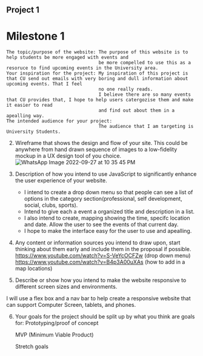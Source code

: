 ## Project 1 ##

# Milestone 1 

<!-- 1. Overall description of the project: -->
    The topic/purpose of the website: The purpose of this website is to help students be more engaged with events and 
                                      be more compelled to use this as a resoruce to find upcoming events in the University area. 
    Your inspiration for the project: My inspiration of this project is that CU send out emails with very boring and dull information about upcoming events. That I feel
                                      no one really reads. 
                                      I believe there are so many events that CU provides that, I hope to help users catergozise them and make it easier to read
                                      and find out about them in a apealling way. 
    The intended audience for your project: 
                                      The audience that I am targeting is University Students.

2. Wireframe that shows the design and flow of your site. This could be anywhere from hand drawn sequence of images to
a low-fidelity mockup in a UX design tool of you choice.
                    ![WhatsApp Image 2022-09-27 at 10 35 45 PM](https://user-images.githubusercontent.com/91300625/192688829-b7b0efb8-fe0c-44db-b000-7084271130fc.jpeg)
          

3. Description of how you intend to use JavaScript to significantly enhance the user experience of your website.
    - I intend to create a drop down menu so that people can see a list of options in the category section(professional, self development, social, clubs, sports).
    - Intend to give each a event a organized title and description in a list. 
    - I also intend to create, mapping showing the time, specifc location and date. Allow the user to see the events of that current day.
    - I hope to make the interface easy for the user to use and apealling. 

4. Any content or information sources you intend to draw upon, start thinking about them early and include them in the proposal if possible.
https://www.youtube.com/watch?v=S-VeYcOCFZw (drop down menu)
https://www.youtube.com/watch?v=B4p3A00uXAs (how to add in a map locations)



5. Describe or show how you intend to make the website responsive to different screen sizes and environments.

I will use a flex box and a nav bar to help create a responsive website that can support Computer Screen, tablets, and phones. 

6. Your goals for the project should be split up by what you think are goals for:
    Prototyping/proof of concept
          
    MVP (Minimum Viable Product)
    
    Stretch goals
